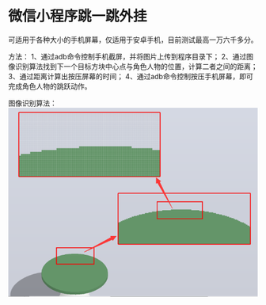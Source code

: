 # 微信小程序跳一跳外挂
可适用于各种大小的手机屏幕，仅适用于安卓手机，目前测试最高一万六千多分。<br>

方法：
1、通过adb命令控制手机截屏，并将图片上传到程序目录下；
2、通过图像识别算法找到下一个目标方块中心点与角色人物的位置，计算二者之间的距离；
3、通过距离计算出按压屏幕的时间；
4、通过adb命令控制按压手机屏幕，即可完成角色人物的跳跃动作。

图像识别算法：
![](https://github.com/hezizhe/JumpJump/blob/master/%E8%AE%B2%E8%A7%A3%E5%9B%BE/01.png)<br>
